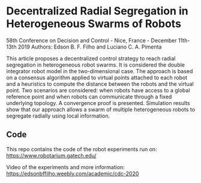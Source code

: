 
# Decentralized Radial Segregation in Heterogeneous Swarms of Robots 
58th Conference on Decision and Control - Nice, France - December 11th-13th 2019
Authors: Edson B. F. Filho and Luciano C. A. Pimenta

This article proposes a decentralized control strategy to reach radial segregation in heterogeneous robot swarms. It is considered the double integrator robot model in the two-dimensional case. The approach is based on a consensus algorithm applied to virtual points attached to each robot and a heuristics to compute the distance between the robots and the virtual point. Two scenarios are considered: when robots have access to a global reference point and when robots can communicate through a fixed underlying topology. A convergence proof is presented. Simulation results show that our approach allows a swarm of multiple heterogeneous robots to segregate radially using local information.

## Code

This repo contains the code of the robot experiments run on: https://www.robotarium.gatech.edu/


Video of the experiments and more information:
https://edsonbffilho.weebly.com/academic/cdc-2020
